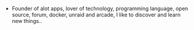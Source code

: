 - Founder of alot apps, lover of technology, programming language, open source, forum, docker, unraid and arcade, I like to discover and learn new things..
  <br>










































































































































































































































































































































































































































































































